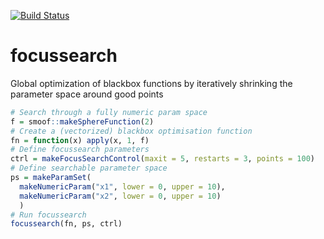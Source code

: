 [![Build Status](https://travis-ci.org/berndbischl/focussearch.svg?branch=master)](https://travis-ci.org/berndbischl/focussearch)

# focussearch

Global optimization of blackbox functions by iteratively shrinking the parameter space around good points

```r
# Search through a fully numeric param space
f = smoof::makeSphereFunction(2)
# Create a (vectorized) blackbox optimisation function
fn = function(x) apply(x, 1, f)
# Define focussearch parameters
ctrl = makeFocusSearchControl(maxit = 5, restarts = 3, points = 100)
# Define searchable parameter space
ps = makeParamSet(
  makeNumericParam("x1", lower = 0, upper = 10),
  makeNumericParam("x2", lower = 0, upper = 10)
  )
# Run focussearch
focussearch(fn, ps, ctrl)
```
